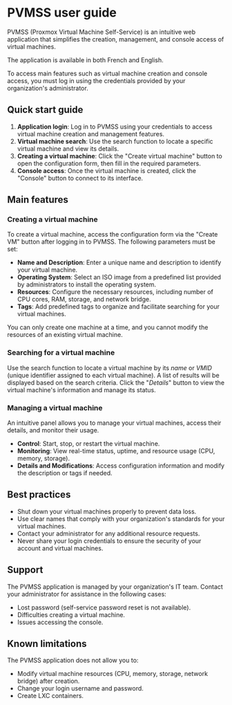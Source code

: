 # PVMSS user guide

PVMSS (Proxmox Virtual Machine Self-Service) is an intuitive web application that simplifies the creation, management, and console access of virtual machines.

The application is available in both French and English.

To access main features such as virtual machine creation and console access, you must log in using the credentials provided by your organization's administrator.

## Quick start guide

1. **Application login**: Log in to PVMSS using your credentials to access virtual machine creation and management features.
2. **Virtual machine search**: Use the search function to locate a specific virtual machine and view its details.
3. **Creating a virtual machine**: Click the "Create virtual machine" button to open the configuration form, then fill in the required parameters.
4. **Console access**: Once the virtual machine is created, click the "Console" button to connect to its interface.

## Main features

### Creating a virtual machine

To create a virtual machine, access the configuration form via the "Create VM" button after logging in to PVMSS. The following parameters must be set:

- **Name and Description**: Enter a unique name and description to identify your virtual machine.
- **Operating System**: Select an ISO image from a predefined list provided by administrators to install the operating system.
- **Resources**: Configure the necessary resources, including number of CPU cores, RAM, storage, and network bridge.
- **Tags**: Add predefined tags to organize and facilitate searching for your virtual machines.

You can only create one machine at a time, and you cannot modify the resources of an existing virtual machine.

### Searching for a virtual machine

Use the search function to locate a virtual machine by its *name* or *VMID* (unique identifier assigned to each virtual machine). A list of results will be displayed based on the search criteria. Click the "*Details*" button to view the virtual machine's information and manage its status.

### Managing a virtual machine

An intuitive panel allows you to manage your virtual machines, access their details, and monitor their usage.

- **Control**: Start, stop, or restart the virtual machine.
- **Monitoring**: View real-time status, uptime, and resource usage (CPU, memory, storage).
- **Details and Modifications**: Access configuration information and modify the description or tags if needed.

## Best practices

- Shut down your virtual machines properly to prevent data loss.
- Use clear names that comply with your organization's standards for your virtual machines.
- Contact your administrator for any additional resource requests.
- Never share your login credentials to ensure the security of your account and virtual machines.

## Support

The PVMSS application is managed by your organization's IT team. Contact your administrator for assistance in the following cases:

- Lost password (self-service password reset is not available).
- Difficulties creating a virtual machine.
- Issues accessing the console.

## Known limitations

The PVMSS application does not allow you to:

- Modify virtual machine resources (CPU, memory, storage, network bridge) after creation.
- Change your login username and password.
- Create LXC containers.
